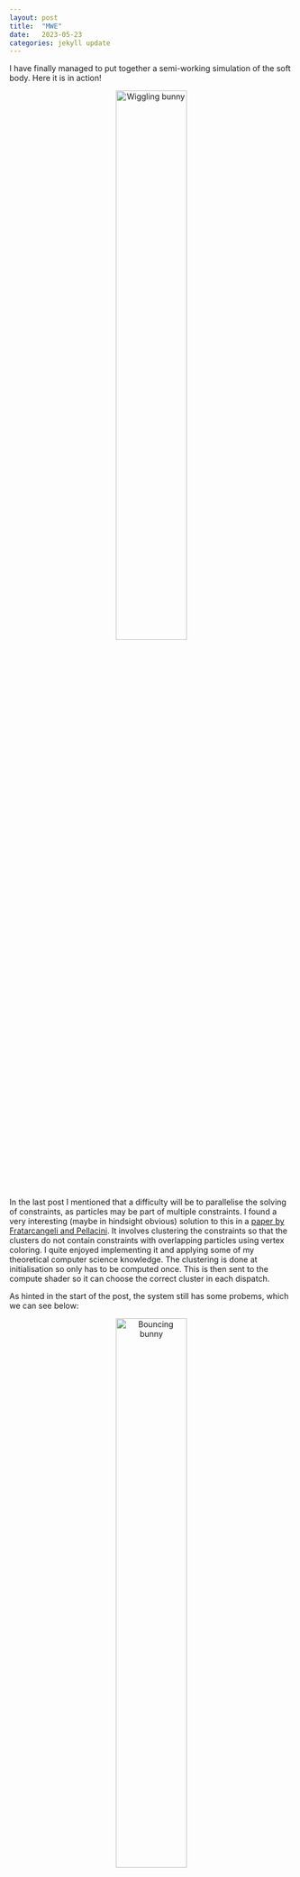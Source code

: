 ```yaml
---
layout: post
title:  "MWE"
date:   2023-05-23
categories: jekyll update
---
```


I have finally managed to put together a semi-working simulation of the soft body. Here it is in action!

<p style="text-align:center;">
    <img src="/soft-body-project/img/wiggling_bunny.gif" alt="Wiggling bunny" width="50%">
</p>

In the last post I mentioned that a difficulty will be to parallelise the solving of constraints, as particles may be part of multiple constraints. I found a very interesting (maybe in hindsight obvious) solution to this in a [paper by Fratarcangeli and Pellacini](https://ep.liu.se/ecp/106/004/ecp14106004.pdf). It involves clustering the constraints so that the clusters do not contain constraints with overlapping particles using vertex coloring. I quite enjoyed implementing it and applying some of my theoretical computer science knowledge. The clustering is done at initialisation so only has to be computed once. This is then sent to the compute shader so it can choose the correct cluster in each dispatch.

As hinted in the start of the post, the system still has some probems, which we can see below:

<p style="text-align:center;">
    <img src="/soft-body-project/img/bouncing_bunny.gif" alt="Bouncing bunny" width="50%">
</p>

Clearly, energy is not conserved and the bunny bounces too much. I have played around with parameters and it does not solve the problem. Additionally, some parameters seem to break the simulation, something which does not happen with [Müllers demo](https://matthias-research.github.io/pages/tenMinutePhysics/10-softBodies.html).

Given I'm already late with handing in the project I also need to think about finishing off and starting on writing the report. However, I feel in addition to fixing the simulation some interactivity is sorely missing as the demo is not very interesting otherwise. I would like to add some form of collisions for this to have rigid bodies interact with the soft body, but that might be too large in scope. I will do some research into this. If it's not possible, I might go for a grabber to move around the soft body with the mouse.